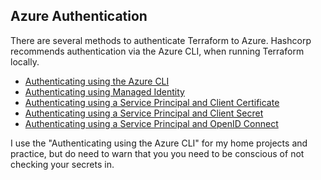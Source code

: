 ## Azure Authentication
There are several methods to authenticate Terraform to Azure.  Hashcorp recommends authentication via the Azure CLI, when running Terraform locally.<br />
* [Authenticating using the Azure CLI](https://registry.terraform.io/providers/hashicorp/azurerm/latest/docs/guides/azure_cli)
* [Authenticating using Managed Identity](https://registry.terraform.io/providers/hashicorp/azurerm/latest/docs/guides/managed_service_identity)
* [Authenticating using a Service Principal and Client Certificate](https://registry.terraform.io/providers/hashicorp/azurerm/latest/docs/guides/service_principal_client_certificate)
* [Authenticating using a Service Principal and Client Secret](https://registry.terraform.io/providers/hashicorp/azurerm/latest/docs/guides/service_principal_client_secret)
* [Authenticating using a Service Principal and OpenID Connect](https://registry.terraform.io/providers/hashicorp/azurerm/latest/docs/guides/service_principal_oidc)

I use the "Authenticating using the Azure CLI" for my home projects and practice, but do need to warn that you you need to be conscious of not checking your secrets in.  